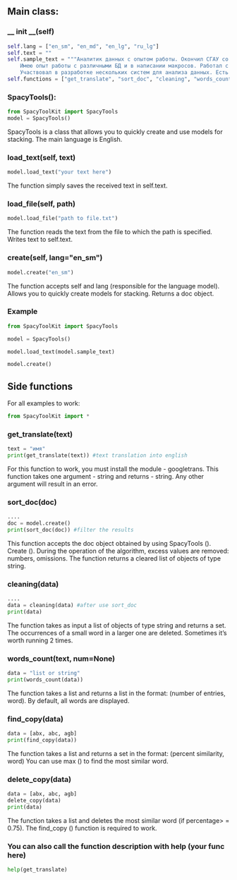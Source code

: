 ## Main class:

### __ init __(self)
```python
self.lang = ["en_sm", "en_md", "en_lg", "ru_lg"]
self.text = ""
self.sample_text = """Аналитик данных с опытом работы. Окончил СГАУ со степенью магистра по математике. 
    Имею опыт работы с различными БД и в написании макросов. Работал с различными фреймворками для анализа данных на Python. 
    Участвовал в разработке нескольких систем для анализа данных. Есть примеры своих проектов по Data Science на GitHub:"""
self.functions = ["get_translate", "sort_doc", "cleaning", "words_count", "find_copy", "delete_copy"]
```

### SpacyTools():
```python
from SpacyToolKit import SpacyTools
model = SpacyTools()
```
SpacyTools is a class that allows you to quickly create and use models for stacking. The main language is English.

### load_text(self, text)

```python
model.load_text("your text here")
```

The function simply saves the received text in self.text.

### load_file(self, path)
```python
model.load_file("path to file.txt")
```

The function reads the text from the file to which the path is specified. Writes text to self.text.

### create(self, lang="en_sm")
```python
model.create("en_sm")
```
The function accepts self and lang (responsible for the language model).
Allows you to quickly create models for stacking.
Returns a doc object.

### Example

```python
from SpacyToolKit import SpacyTools

model = SpacyTools()

model.load_text(model.sample_text)

model.create()
```

## Side functions

For all examples to work:
```python
from SpacyToolKit import *
```

### get_translate(text)
```python
text = "имя"
print(get_translate(text)) #text translation into english
```

For this function to work, you must install the module - googletrans.
This function takes one argument - string and returns - string.
Any other argument will result in an error.

### sort_doc(doc)
```python
....
doc = model.create()
print(sort_doc(doc)) #filter the results
```

This function accepts the doc object obtained by using SpacyTools (). Create ().
During the operation of the algorithm, excess values are removed: numbers, omissions.
The function returns a cleared list of objects of type string.

### cleaning(data)
```python
....
data = cleaning(data) #after use sort_doc
print(data)
```

The function takes as input a list of objects of type string and returns a set.
The occurrences of a small word in a larger one are deleted.
Sometimes it’s worth running 2 times.

### words_count(text, num=None)
```python
data = "list or string"
print(words_count(data))
```

The function takes a list and returns a list in the format:
(number of entries, word).
By default, all words are displayed.

### find_copy(data)
```python
data = [abx, abc, agb]
print(find_copy(data))
```

The function takes a list and returns a set in the format:
(percent similarity, word)
You can use max () to find the most similar word.

### delete_copy(data)
```python
data = [abx, abc, agb]
delete_copy(data)
print(data)
```

The function takes a list and deletes the most similar word (if percentage> = 0.75).
The find_copy () function is required to work.

### You can also call the function description with help (your func here)
```python
help(get_translate)
```
